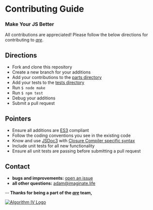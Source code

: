 # Contributing Guide
### Make Your JS Better
All contributions are appreciated! Please follow the below directions for contributing to [_are_](https://github.com/imaginate/are).


## Directions
- Fork and clone this repository
- Create a new branch for your additions
- Add your contributions to the [parts directory](https://github.com/imaginate/are/tree/master/parts)
- Add your tests to the [tests directory](https://github.com/imaginate/are/tree/master/tests)
- Run ```$ node make ```
- Run ```$ npm test ```
- Debug your additions
- Submit a pull request


## Pointers
- Ensure all additions are [ES3](http://www.ecma-international.org/publications/files/ECMA-ST-ARCH/ECMA-262,%203rd%20edition,%20December%201999.pdf) compliant
- Follow the coding conventions you see in the existing code
- Know and use [JSDoc3](http://usejsdoc.org/) with [Closure Compiler specific syntax](https://developers.google.com/closure/compiler/docs/js-for-compiler)
- Include unit tests for all new functionality
- Ensure all unit tests are passing before submitting a pull request


## Contact
- **bugs and improvements:** [open an issue](https://github.com/imaginate/are/issues)
- **all other questions:** adam@imaginate.life


--
**Thanks for being a part of the [_are_](https://github.com/imaginate/are) team,**

<a href="http://www.algorithmiv.com/are"><img src="http://www.algorithmiv.com/images/aIV-logo.png" alt="Algorithm IV Logo" /></a>

